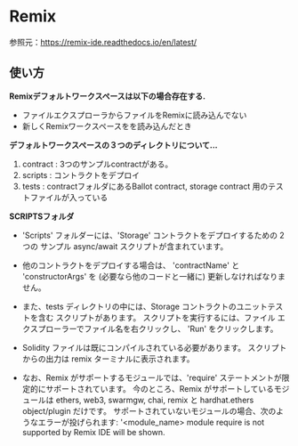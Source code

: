 # Remix

参照元：https://remix-ide.readthedocs.io/en/latest/
## 使い方

**Remixデフォルトワークスペースは以下の場合存在する.**

* ファイルエクスプローラからファイルをRemixに読み込んでない
* 新しくRemixワークスペースをを読み込んだとき



**デフォルトワークスペースの３つのディレクトリについて...**

1. contract : 3つのサンプルcontractがある。
2.  scripts    : コントラクトをデプロイ
3.  tests       : contractフォルダにあるBallot contract, storage contract 用のテストファイルが入っている



**SCRIPTSフォルダ**

* 'Scripts' フォルダーには、'Storage' コントラクトをデプロイするための 2 つの
  サンプル async/await スクリプトが含まれています。
* 他のコントラクトをデプロイする場合は、 'contractName' と 'constructorArgs' を
   (必要なら他のコードと一緒に) 更新しなければなりません。

* また、tests ディレクトリの中には、Storage コントラクトのユニットテストを含む
  スクリプトがあります。
  スクリプトを実行するには、ファイル エクスプローラーでファイル名を右クリックし、
  'Run' をクリックします。

* Solidity ファイルは既にコンパイルされている必要があります。
  スクリプトからの出力は remix ターミナルに表示されます。

* なお、Remix がサポートするモジュールでは、'require' ステートメントが限定的にサポートされています。
  今のところ、Remix がサポートしているモジュールは ethers, web3, swarmgw, chai, remix と hardhat.ethers object/plugin だけです。
  サポートされていないモジュールの場合、次のようなエラーが投げられます: '<module_name> module require is not supported by Remix IDE will be shown.









